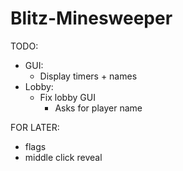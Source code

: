 # Blitz-Minesweeper

TODO:
- GUI:
  - Display timers + names
- Lobby:
  - Fix lobby GUI
	- Asks for player name

FOR LATER:
- flags
- middle click reveal

